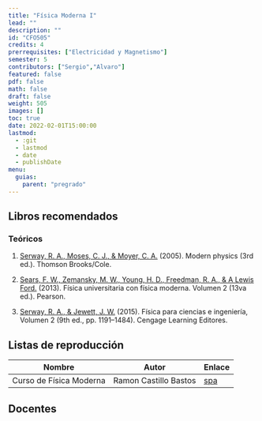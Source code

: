 ```yaml
---
title: "Física Moderna I"
lead: ""
description: ""
id: "CFO505"
credits: 4
prerrequisites: ["Electricidad y Magnetismo"]
semester: 5
contributors: ["Sergio","Alvaro"]
featured: false
pdf: false
math: false
draft: false
weight: 505
images: []
toc: true
date: 2022-02-01T15:00:00
lastmod:
  - :git
  - lastmod
  - date
  - publishDate
menu:
  guias:
    parent: "pregrado"
---
```


## Libros recomendados

### Teóricos

1. [Serway, R. A., Moses, C. J., & Moyer, C. A.](https://drive.google.com/file/d/1G-jmVKd17mfv--1QG_pnxROF1ivyUrZn/view?usp=sharing) (2005). Modern physics (3rd ed.). Thomson Brooks/Cole.

2. [Sears, F. W., Zemansky, M. W., Young, H. D., Freedman, R. A., & A Lewis Ford.](https://drive.google.com/file/d/1puVOXtBmOcv39ofGaBzsSL4KOWikucjN/view?usp=sharing) (2013). Física universitaria con física moderna. Volumen 2 (13va ed.). Pearson.

3. [Serway, R. A., & Jewett, J. W.](https://drive.google.com/file/d/13jwTtg-Sgo870A3PxuvnJiZZaRJvvrNl/view?usp=share_link) (2015). Física para ciencias e ingeniería, Volumen 2 (9th ed., pp. 1191–1484). Cengage Learning Editores.

## Listas de reproducción

| Nombre | Autor | Enlace |
| ------ | ----- | ------ |
| Curso de Física Moderna | Ramon Castillo Bastos | [spa](https://www.youtube.com/playlist?list=PL4i6Jlnz3GWUY1je5sOfwcQDvF4OWNSiR) |

## Docentes
